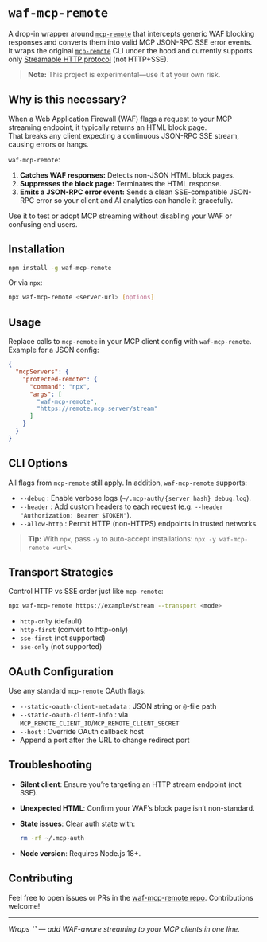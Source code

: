 # `waf-mcp-remote`

A drop-in wrapper around [`mcp-remote`](https://github.com/geelen/mcp-remote) that intercepts generic WAF blocking responses and converts them into valid MCP JSON-RPC SSE error events.  
It wraps the original [`mcp-remote`](https://github.com/geelen/mcp-remote) CLI under the hood and currently supports only [Streamable HTTP protocol](https://modelcontextprotocol.io/specification/2025-06-18/basic/transports#streamable-http) (not HTTP+SSE).

> **Note:** This project is experimental—use it at your own risk.

## Why is this necessary?

When a Web Application Firewall (WAF) flags a request to your MCP streaming endpoint, it typically returns an HTML block page.  
That breaks any client expecting a continuous JSON-RPC SSE stream, causing errors or hangs.

`waf-mcp-remote`:

1. **Catches WAF responses:** Detects non-JSON HTML block pages.
2. **Suppresses the block page:** Terminates the HTML response.
3. **Emits a JSON-RPC error event:** Sends a clean SSE-compatible JSON-RPC error so your client and AI analytics can handle it gracefully.

Use it to test or adopt MCP streaming without disabling your WAF or confusing end users.

## Installation

```bash
npm install -g waf-mcp-remote
```

Or via `npx`:

```bash
npx waf-mcp-remote <server-url> [options]
```

## Usage

Replace calls to `mcp-remote` in your MCP client config with `waf-mcp-remote`. Example for a JSON config:

```json
{
  "mcpServers": {
    "protected-remote": {
      "command": "npx",
      "args": [
        "waf-mcp-remote",
        "https://remote.mcp.server/stream"
      ]
    }
  }
}
```

## CLI Options

All flags from `mcp-remote` still apply. In addition, `waf-mcp-remote` supports:

- `--debug`         : Enable verbose logs (`~/.mcp-auth/{server_hash}_debug.log`).
- `--header`        : Add custom headers to each request (e.g. `--header "Authorization: Bearer $TOKEN"`).
- `--allow-http`    : Permit HTTP (non-HTTPS) endpoints in trusted networks.

> **Tip:** With `npx`, pass `-y` to auto-accept installations: `npx -y waf-mcp-remote <url>`.

## Transport Strategies

Control HTTP vs SSE order just like `mcp-remote`:

```bash
npx waf-mcp-remote https://example/stream --transport <mode>
```

- `http-only` (default)
- `http-first` (convert to http-only)
- `sse-first` (not supported)
- `sse-only` (not supported)

## OAuth Configuration

Use any standard `mcp-remote` OAuth flags:

- `--static-oauth-client-metadata`  : JSON string or `@`-file path
- `--static-oauth-client-info`      : via `MCP_REMOTE_CLIENT_ID`/`MCP_REMOTE_CLIENT_SECRET`
- `--host`                          : Override OAuth callback host
- Append a port after the URL to change redirect port

## Troubleshooting

- **Silent client**: Ensure you’re targeting an HTTP stream endpoint (not SSE).

- **Unexpected HTML**: Confirm your WAF’s block page isn’t non-standard.

- **State issues**: Clear auth state with:

  ```bash
  rm -rf ~/.mcp-auth
  ```

- **Node version**: Requires Node.js 18+.

## Contributing

Feel free to open issues or PRs in the [waf-mcp-remote repo](https://github.com/f5devcentral/waf-mcp-remote). Contributions welcome!

---

*Wraps **``** — add WAF-aware streaming to your MCP clients in one line.*

